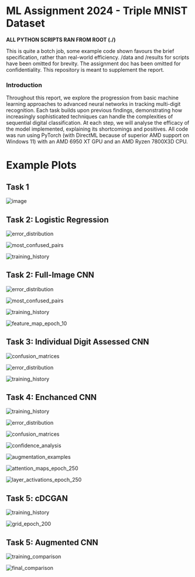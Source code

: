 # ML Assignment 2024 - Triple MNIST Dataset

**ALL PYTHON SCRIPTS RAN FROM ROOT (./)**

This is quite a botch job, some example code shown favours the brief specification, rather than real-world efficiency. /data and /results for scripts have been omitted for brevity. The assignment doc has been omitted for confidentiality. This repository is meant to supplement the report. 

### Introduction

Throughout this report, we explore the progression from basic machine learning approaches to advanced neural networks in tracking multi-digit recognition. Each task builds upon previous findings, demonstrating how increasingly sophisticated techniques can handle the complexities of sequential digital classification. At each step, we will analyse the efficacy of the model implemented, explaining its shortcomings and positives. All code was run using PyTorch (with DirectML because of superior AMD support on Windows 11) with an AMD 6950 XT GPU and an AMD Ryzen 7800X3D CPU. 

# Example Plots

## Task 1 

![image](https://github.com/user-attachments/assets/e4752b83-eb0b-45ad-b13b-5818e7289911)

## Task 2: Logistic Regression

![error_distribution](https://github.com/user-attachments/assets/11ccd4fe-7b21-4165-9d7a-73292a4dcb7d)

![most_confused_pairs](https://github.com/user-attachments/assets/d644784b-fa2c-48fc-a715-293fea409627)

![training_history](https://github.com/user-attachments/assets/3121f4df-1ea9-4767-a2b0-1aedac5b278c)

## Task 2: Full-Image CNN

![error_distribution](https://github.com/user-attachments/assets/6a2d9d84-ebf8-4a20-8e56-5bc13cda9668)

![most_confused_pairs](https://github.com/user-attachments/assets/fcfe7f3e-3fc1-4275-b3d5-44bb4ff23929)

![training_history](https://github.com/user-attachments/assets/d1767fde-f1f4-4f66-9114-3cfc45eaa7b8)

![feature_map_epoch_10](https://github.com/user-attachments/assets/5f4f0f6e-7dc4-45e4-949f-37dc1427c54d)

## Task 3: Individual Digit Assessed CNN

![confusion_matrices](https://github.com/user-attachments/assets/be823fa2-5220-4a9d-8dcc-9b31757d430e)

![error_distribution](https://github.com/user-attachments/assets/eb370562-dfe7-48ed-a3f0-eb41cd3469c4)

![training_history](https://github.com/user-attachments/assets/f2e05ed4-b53a-49da-8b52-b0f370ebdc89)

## Task 4: Enchanced CNN

![training_history](https://github.com/user-attachments/assets/d0f79c1a-e317-484a-81d6-f3fef85f1f9b)

![error_distribution](https://github.com/user-attachments/assets/c694c00e-5d2e-40ca-87b7-0dcb39da256a)

![confusion_matrices](https://github.com/user-attachments/assets/c9f17953-2e57-463d-8ea8-d38c3b8bcb45)

![confidence_analysis](https://github.com/user-attachments/assets/e6b4ab1d-5c1c-44a5-aa73-f601b32d38be)

![augmentation_examples](https://github.com/user-attachments/assets/fef2ee10-fb62-46db-a193-af0b1f7bfbb1)

![attention_maps_epoch_250](https://github.com/user-attachments/assets/5cdaee9d-277e-4db0-b942-9ece2c9bd50e)

![layer_activations_epoch_250](https://github.com/user-attachments/assets/61e88ef1-8cea-425c-a3d2-2570ccaa0c70)

## Task 5: cDCGAN

![training_history](https://github.com/user-attachments/assets/d9db5356-e753-4062-b3ff-584346bf42bb)

![grid_epoch_200](https://github.com/user-attachments/assets/d081ec11-97b3-4850-8ead-1be2d0aa9814)

## Task 5: Augmented CNN

![training_comparison](https://github.com/user-attachments/assets/d596d3f4-c10e-4833-b0a0-e2e604d53867)

![final_comparison](https://github.com/user-attachments/assets/b66d27cc-eb8b-4aad-b0db-4e91df9c0c90)
